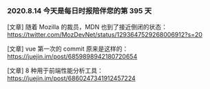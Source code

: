### 2020.8.14 今天是每日时报陪伴您的第 395 天

[文章] 随着 Mozilla 的裁员，MDN 也到了接近倒闭的状态：<https://twitter.com/MozDevNet/status/1293647529268006912?s=20>

[文章] vue 第一次的 commit 原来是这样的：<https://juejin.im/post/6859898942180720654>

[文章] 8 种用于前端性能分析工具：<https://juejin.im/post/6860247341912457224>